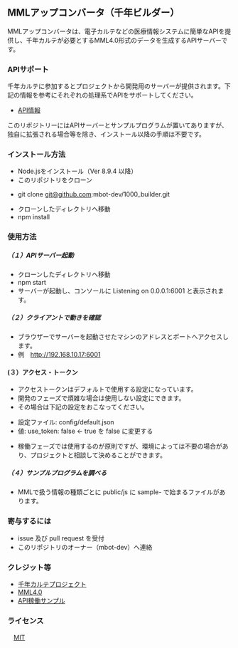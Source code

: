 ## MMLアップコンバータ（千年ビルダー）

MMLアップコンバータは、電子カルテなどの医療情報システムに簡単なAPIを提供し、千年カルテが必要とするMML4.0形式のデータを生成するAPIサーバーです。  


### APIサポート
千年カルテに参加するとプロジェクトから開発用のサーバーが提供されます。下記の情報を参考にそれぞれの処理系でAPIをサポートしてください。

 * [API情報](https://github.com/mbot-dev/1000_builder/wiki)


このリポジトリーにはAPIサーバーとサンプルプログラムが置いてありますが、独自に拡張される場合等を除き、インストール以降の手順は不要です。


### インストール方法
 * Node.jsをインストール（Ver 8.9.4 以降）
 * このリポジトリをクローン
  - git clone git@github.com:mbot-dev/1000_builder.git
 * クローンしたディレクトリへ移動
 * npm install


### 使用方法

##### （１）APIサーバー起動
 * クローンしたディレクトリへ移動
 * npm start
 * サーバーが起動し、コンソールに Listening on 0.0.0.1:6001 と表示されます。

##### （２）クライアントで動きを確認
 * ブラウザーでサーバーを起動させたマシンのアドレスとポートへアクセスします。
 * 例　http://192.168.10.17:6001

#### (３）アクセス・トークン
 * アクセストークンはデフォルトで使用する設定になっています。
 * 開発のフェーズで煩雑な場合は使用しない設定にできます。
 * その場合は下記の設定をおこなってください。
  - 設定ファイル: config/default.json
  - 値: use_token: false  <- true を false に変更する
 * 稼働フェーズでは使用するのが原則ですが、環境によっては不要の場合があり、プロジェクトと相談して決めることができます。

##### （４）サンプルプログラムを調べる
 * MMLで扱う情報の種類ごとに public/js に sample- で始まるファイルがあります。


### 寄与するには
 * issue 及び pull request を受付
 * このリポジトリのオーナー（mbot-dev）へ連絡


### クレジット等
 * [千年カルテプロジェクト](https://www.facebook.com/gEHR-398609153661839/)
 * [MML4.0](http://www.medxml.net/MML40j/mml4.html)
 * [API稼働サンプル](https://1000-builder.au-syd.mybluemix.net)


### ライセンス
　[MIT](https://opensource.org/licenses/mit-license.php)
